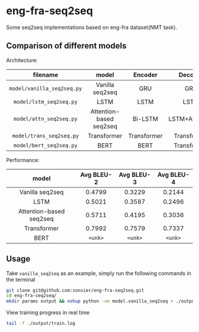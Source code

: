 # eng-fra-seq2seq
Some seq2seq implementations based on eng-fra dataset(NMT task).

## Comparison of different models

Architecture:

<div align="center">

|filename|model | Encoder|Decoder|
|:-:|:-:|:-:|:-:|
|`model/vanilla_seq2seq.py`|Vanilla seq2seq|GRU|GRU|
|`model/lstm_seq2seq.py`|LSTM|LSTM|LSTM|
|`model/attn_seq2seq.py`|Attention-based seq2seq|Bi-LSTM|LSTM+Attention|
|`model/trans_seq2seq.py`|Transformer|Transformer|Transformer|
|`model/bert_seq2seq.py`|BERT| BERT| Transformer|



</div>

Performance:

<div align="center">

| model| Avg BLEU-2|Avg BLEU-3|Avg BLEU-4|
|:-:|:-:|:-:|:-:|
|Vanilla seq2seq|0.4799|0.3229|0.2144|
|LSTM| 0.5021 |  0.3587 |  0.2496 |
|Attention-based seq2seq|0.5711|0.4195|0.3036|
|Transformer| 0.7992| 0.7579| 0.7337 |
|BERT|`<unk>`|`<unk>`|`<unk>`|

</div>


## Usage

Take `vanilla_seq2seq` as an example, simply run the following commands in the terminal

```bash
git clone git@github.com:sonvier/eng-fra-seq2seq.git
cd eng-fra-seq2seq/
mkdir params output && nohup python -um model.vanilla_seq2seq > ./output/train.log 2>&1 &
```

View training progress in real time

```bash
tail -f ./output/train.log
```
